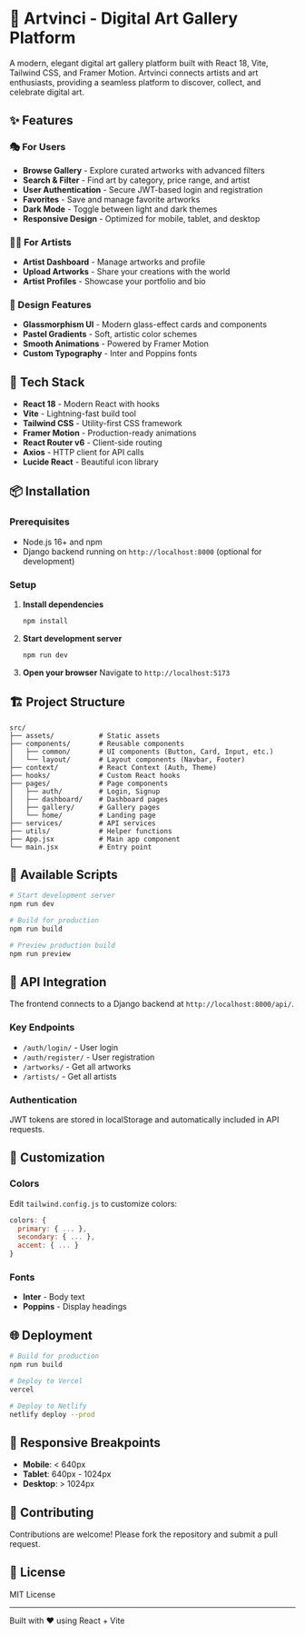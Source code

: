 # 🎨 Artvinci - Digital Art Gallery Platform

A modern, elegant digital art gallery platform built with React 18, Vite, Tailwind CSS, and Framer Motion. Artvinci connects artists and art enthusiasts, providing a seamless platform to discover, collect, and celebrate digital art.

## ✨ Features

### 🎭 For Users
- **Browse Gallery** - Explore curated artworks with advanced filters
- **Search & Filter** - Find art by category, price range, and artist
- **User Authentication** - Secure JWT-based login and registration
- **Favorites** - Save and manage favorite artworks
- **Dark Mode** - Toggle between light and dark themes
- **Responsive Design** - Optimized for mobile, tablet, and desktop

### 👨‍🎨 For Artists
- **Artist Dashboard** - Manage artworks and profile
- **Upload Artworks** - Share your creations with the world
- **Artist Profiles** - Showcase your portfolio and bio

### 🎨 Design Features
- **Glassmorphism UI** - Modern glass-effect cards and components
- **Pastel Gradients** - Soft, artistic color schemes
- **Smooth Animations** - Powered by Framer Motion
- **Custom Typography** - Inter and Poppins fonts

## 🚀 Tech Stack

- **React 18** - Modern React with hooks
- **Vite** - Lightning-fast build tool
- **Tailwind CSS** - Utility-first CSS framework
- **Framer Motion** - Production-ready animations
- **React Router v6** - Client-side routing
- **Axios** - HTTP client for API calls
- **Lucide React** - Beautiful icon library

## 📦 Installation

### Prerequisites
- Node.js 16+ and npm
- Django backend running on `http://localhost:8000` (optional for development)

### Setup

1. **Install dependencies**
   ```bash
   npm install
   ```

2. **Start development server**
   ```bash
   npm run dev
   ```

3. **Open your browser**
   Navigate to `http://localhost:5173`

## 🏗️ Project Structure

```
src/
├── assets/           # Static assets
├── components/       # Reusable components
│   ├── common/       # UI components (Button, Card, Input, etc.)
│   └── layout/       # Layout components (Navbar, Footer)
├── context/          # React Context (Auth, Theme)
├── hooks/            # Custom React hooks
├── pages/            # Page components
│   ├── auth/         # Login, Signup
│   ├── dashboard/    # Dashboard pages
│   ├── gallery/      # Gallery pages
│   └── home/         # Landing page
├── services/         # API services
├── utils/            # Helper functions
├── App.jsx           # Main app component
└── main.jsx          # Entry point
```

## 🎯 Available Scripts

```bash
# Start development server
npm run dev

# Build for production
npm run build

# Preview production build
npm run preview
```

## 🔌 API Integration

The frontend connects to a Django backend at `http://localhost:8000/api/`.

### Key Endpoints
- `/auth/login/` - User login
- `/auth/register/` - User registration
- `/artworks/` - Get all artworks
- `/artists/` - Get all artists

### Authentication
JWT tokens are stored in localStorage and automatically included in API requests.

## 🎨 Customization

### Colors
Edit `tailwind.config.js` to customize colors:
```js
colors: {
  primary: { ... },
  secondary: { ... },
  accent: { ... }
}
```

### Fonts
- **Inter** - Body text
- **Poppins** - Display headings

## 🌐 Deployment

```bash
# Build for production
npm run build

# Deploy to Vercel
vercel

# Deploy to Netlify
netlify deploy --prod
```

## 📱 Responsive Breakpoints

- **Mobile**: < 640px
- **Tablet**: 640px - 1024px
- **Desktop**: > 1024px

## 🤝 Contributing

Contributions are welcome! Please fork the repository and submit a pull request.

## 📄 License

MIT License

---

Built with ❤️ using React + Vite
